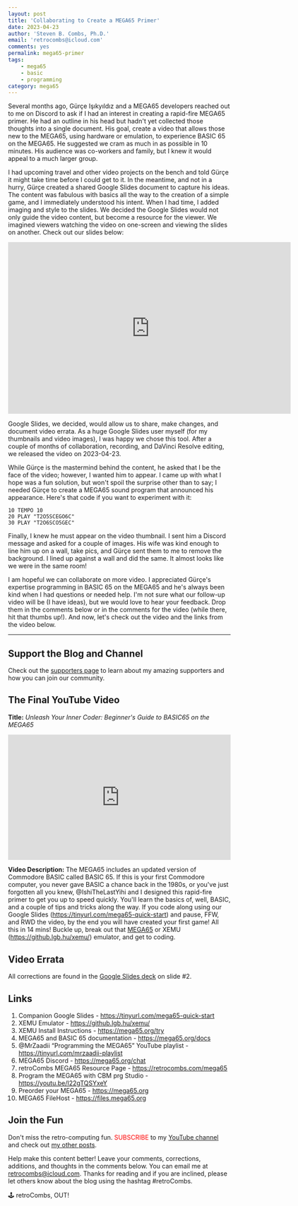 ```yaml
---
layout: post
title: 'Collaborating to Create a MEGA65 Primer'
date: 2023-04-23
author: 'Steven B. Combs, Ph.D.'
email: 'retrocombs@icloud.com'
comments: yes
permalink: mega65-primer
tags:
	- mega65
	- basic
	- programming
category: mega65
---
```


Several months ago, Gürçe Işıkyıldız and a MEGA65 developers reached out to me on Discord to ask if I had an interest in creating a rapid-fire MEGA65 primer. He had an outline in his head but hadn't yet collected those thoughts into a single document. His goal, create a video that allows those new to the MEGA65, using hardware or emulation, to experience BASIC 65 on the MEGA65. He suggested we cram as much in as possible in 10 minutes. His audience was co-workers and family, but I knew it would appeal to a much larger group.

I had upcoming travel and other video projects on the bench and told Gürçe it might take time before I could get to it. In the meantime, and not in a hurry, Gürçe created a shared Google Slides document to capture his ideas. The content was fabulous with basics all the way to the creation of a simple game, and I immediately understood his intent. When I had time, I added imaging and style to the slides. We decided the Google Slides would not only guide the video content, but become a resource for the viewer. We imagined viewers watching the video on one-screen and viewing the slides on another. Check out our slides below:

<iframe src="https://docs.google.com/presentation/d/e/2PACX-1vRslmU3gm5uHOeDXmUHOmS4lq0z_cT5V1FfKpXZgJPv7LeLNJEqENbkxYjnJuf-gbEmBm5tpPTRZtvg/embed?start=false&loop=true&delayms=5000" frameborder="0" width="640" height="389" allowfullscreen="true" mozallowfullscreen="true" webkitallowfullscreen="true"></iframe>

Google Slides, we decided, would allow us to share, make changes, and document video errata. As a huge Google Slides user myself (for my thumbnails and video images), I was happy we chose this tool. After a couple of months of collaboration, recording, and DaVinci Resolve editing, we released the video on 2023-04-23.

While Gürçe is the mastermind behind the content, he asked that I be the face of the video; however, I wanted him to appear. I came up with what I hope was a fun solution, but won't spoil the surprise other than to say; I needed Gürçe to create a MEGA65 sound program that announced his appearance. Here's that code if you want to experiment with it:

```basic
10 TEMPO 10
20 PLAY "T2O5SCEGO6C"
30 PLAY "T2O6SCO5GEC"
```

Finally, I knew he must appear on the video thumbnail. I sent him a Discord message and asked for a couple of images. His wife was kind enough to line him up on a wall, take pics, and Gürçe sent them to me to remove the background. I lined up against a wall and did the same. It almost looks like we were in the same room!

I am hopeful we can collaborate on more video. I appreciated Gürçe's expertise programming in BASIC 65 on the MEGA65 and he's always been kind when I had questions or needed help. I'm not sure what our follow-up video will be (I have ideas), but we would love to hear your feedback. Drop them in the comments below or in the comments for the video (while there, hit that thumbs up!). And now, let's check out the video and the links from the video below.

----

## Support the Blog and Channel

Check out the [supporters page](/supporters) to learn about my amazing supporters and how you can join our community.

## The Final YouTube Video

**Title:** *Unleash Your Inner Coder: Beginner's Guide to BASIC65 on the MEGA65*

<div style="position:relative;padding-top:56.25%;"><p><iframe src="https://www.youtube.com/embed/6h65ORGgZcY" frameborder="0" allowfullscreen="true" mozallowfullscreen="true" webkitallowfullscreen="true" style="position:absolute;top:0;left:0;width:100%;height:100%;"></iframe></p></div>

**Video Description:** The MEGA65 includes an updated version of Commodore BASIC called BASIC 65. If this is your first Commodore computer, you never gave BASIC a chance back in the 1980s, or you've just forgotten all you knew,  @IshiTheLastYihi and I designed this rapid-fire primer to get you up to speed quickly. You'll learn the basics of, well, BASIC, and a couple of tips and tricks along the way. If you code along using our Google Slides (https://tinyurl.com/mega65-quick-start)  and pause, FFW, and RWD the video, by the end you will have created your first game! All this in 14 mins! Buckle up, break out that [MEGA65](https://www.mega65.org) or XEMU (https://github.lgb.hu/xemu/) emulator, and get to coding.

## Video Errata

All corrections are found in the [Google Slides deck](https://tinyurl.com/mega65-quick-start) on slide #2.

## Links

1. Companion Google Slides - https://tinyurl.com/mega65-quick-start
2. XEMU Emulator - https://github.lgb.hu/xemu/
3. XEMU Install Instructions - https://mega65.org/try
4. MEGA65 and BASIC 65 documentation - https://mega65.org/docs
5. @MrZaadii  “Programming the MEGA65” YouTube playlist - https://tinyurl.com/mrzaadii-playlist
6. MEGA65 Discord - https://mega65.org/chat
7. retroCombs MEGA65 Resource Page - https://retrocombs.com/mega65
8. Program the MEGA65 with CBM prg Studio - https://youtu.be/I22gTQSYxeY
9. Preorder your MEGA65 - https://mega65.org
10. MEGA65 FileHost - https://files.mega65.org

## Join the Fun

Don't miss the retro-computing fun. <font color="red">SUBSCRIBE</font> to my [YouTube channel](https://www.youtube.com/stevencombs) and check out [my other posts](https://www.stevencombs.com).

Help make this content better! Leave your comments, corrections, additions, and thoughts in the comments below. You can email me at [retrocombs@icloud.com](mailto:retrocombs@icloud.com). Thanks for reading and if you are inclined, please let others know about the blog using the hashtag #retroCombs.

🕹️ retroCombs, OUT!